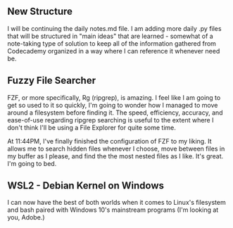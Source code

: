 ## New Structure

I will be continuing the daily notes.md file. I am adding more daily .py files
that will be structured in "main ideas" that are learned - somewhat of a
note-taking type of solution to keep all of the information gathered from
Codecademy organized in a way where I can reference it whenever need be.

## Fuzzy File Searcher

FZF, or more specifically, Rg (ripgrep), is amazing. I feel like I am going to
get so used to it so quickly, I'm going to wonder how I managed to move around
a filesystem before finding it. The speed, efficiency, accuracy, and
ease-of-use regarding ripgrep searching is useful to the extent where I don't
think I'll be using a File Explorer for quite some time.

At 11:44PM, I've finally finished the configuration of FZF to my liking. It
allows me to search hidden files whenever I choose, move between files in my
buffer as I please, and find the the most nested files as I like. It's
great. I'm going to bed.

## WSL2 - Debian Kernel on Windows

I can now have the best of both worlds when it comes to Linux's filesystem and
bash paired with Windows 10's mainstream programs (I'm looking at you, Adobe.)
